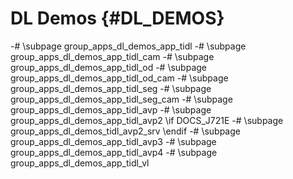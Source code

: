 #  DL Demos {#DL_DEMOS}

-# \subpage group_apps_dl_demos_app_tidl
-# \subpage group_apps_dl_demos_app_tidl_cam
-# \subpage group_apps_dl_demos_app_tidl_od
-# \subpage group_apps_dl_demos_app_tidl_od_cam
-# \subpage group_apps_dl_demos_app_tidl_seg
-# \subpage group_apps_dl_demos_app_tidl_seg_cam
-# \subpage group_apps_dl_demos_app_tidl_avp
-# \subpage group_apps_dl_demos_app_tidl_avp2
\if DOCS_J721E
-# \subpage group_apps_dl_demos_tidl_avp2_srv
\endif
-# \subpage group_apps_dl_demos_app_tidl_avp3
-# \subpage group_apps_dl_demos_app_tidl_avp4
-# \subpage group_apps_dl_demos_app_tidl_vl
